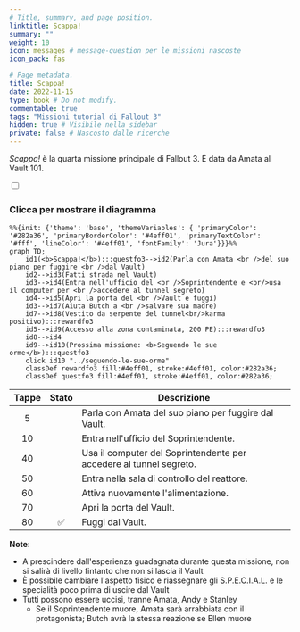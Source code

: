 ```yaml
---
# Title, summary, and page position.
linktitle: Scappa!
summary: ""
weight: 10
icon: messages # message-question per le missioni nascoste
icon_pack: fas

# Page metadata.
title: Scappa!
date: 2022-11-15
type: book # Do not modify.
commentable: true
tags: "Missioni tutorial di Fallout 3"
hidden: true # Visibile nella sidebar
private: false # Nascosto dalle ricerche
---
```


<div class="fo3">

*Scappa!* è la quarta missione principale di Fallout 3. È data da Amata al Vault 101.


<section class="chart-collapse">
<input type="checkbox" name="collapse2" id="handle2">
<h3 class="handle">
<label for="handle2">Clicca per mostrare il diagramma</label>
</h3>
<div class="content">

```mermaid
%%{init: {'theme': 'base', 'themeVariables': { 'primaryColor': '#282a36', 'primaryBorderColor': '#4eff01', 'primaryTextColor': '#fff', 'lineColor': '#4eff01', 'fontFamily': 'Jura'}}}%%
graph TD;
    id1(<b>Scappa!</b>):::questfo3-->id2(Parla con Amata <br />del suo piano per fuggire <br />dal Vault)
    id2-->id3(Fatti strada nel Vault)
    id3-->id4(Entra nell'ufficio del <br />Soprintendente e <br/>usa il computer per <br />accedere al tunnel segreto)
    id4-->id5(Apri la porta del <br />Vault e fuggi)
    id3-->id7(Aiuta Butch a <br />salvare sua madre)  
    id7-->id8(Vestito da serpente del tunnel<br/>karma positivo):::rewardfo3
    id5-->id9(Accesso alla zona contaminata, 200 PE):::rewardfo3
    id8-->id4
    id9-->id10(Prossima missione: <b>Seguendo le sue orme</b>):::questfo3
    click id10 "../seguendo-le-sue-orme"
    classDef rewardfo3 fill:#4eff01, stroke:#4eff01, color:#282a36;
    classDef questfo3 fill:#4eff01, stroke:#4eff01, color:#282a36;
```

</div>
</section>

| Tappe |       Stato        | Descrizione                                                        |
| :---: | :----------------: | ------------------------------------------------------------------ |
|   5   |                    | Parla con Amata del suo piano per fuggire dal Vault.               |
|  10   |                    | Entra nell'ufficio del Soprintendente.                             |
|  40   |                    | Usa il computer del Soprintendente per accedere al tunnel segreto. |
|  50   |                    | Entra nella sala di controllo del reattore.                        |
|  60   |                    | Attiva nuovamente l'alimentazione.                                 |
|  70   |                    | Apri la porta del Vault.                                           |
|  80   | :white_check_mark: | Fuggi dal Vault.                                                   |



**Note**:
- A prescindere dall'esperienza guadagnata durante questa missione, non si salirà di livello fintanto che non si lascia il Vault
- È possibile cambiare l'aspetto fisico e riassegnare gli S.P.E.C.I.A.L. e le specialità poco prima di uscire dal Vault
- Tutti possono essere uccisi, tranne Amata, Andy e Stanley
  - Se il Soprintendente muore, Amata sarà arrabbiata con il protagonista; Butch avrà la stessa reazione se Ellen muore


</div>